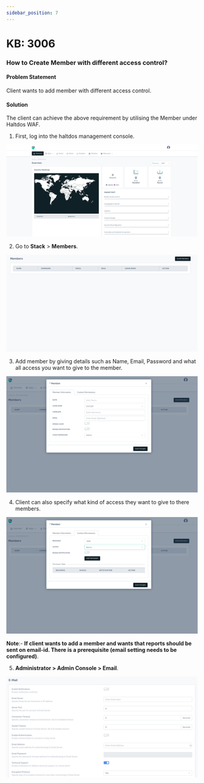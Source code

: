 ```yaml
---
sidebar_position: 7
---
```


# KB: 3006

### How to Create Member with different access control?

#### Problem Statement

Client wants to add member with different access control. 

#### Solution

The client can achieve the above requirement by utilising the  Member under Haltdos WAF.

1. First, log into the haltdos management console.

![member](/img/platform/v8/kb/kb_3006_overview.png)

2. Go to **Stack** > **Members**.

![member](/img/platform/v8/kb/kb_3006_members.png)

3. Add member by giving details such as Name, Email, Password and what all access you want to give to the member.

![member](/img/platform/v8/kb/kb_3006_add_members.png)

4. Client can also specify what kind of access they want to give to there members. 

![member](/img/platform/v8/kb/kb_3006_member_adv_option.png)

**Note**:-
**If client wants to add a member and wants that reports should be sent on email-id. There is a prerequisite (email setting needs to be configured)**.

5. **Administrator > Admin Console > Email**.

![member](/img/platform/v8/kb/kb_3006_email.png)

